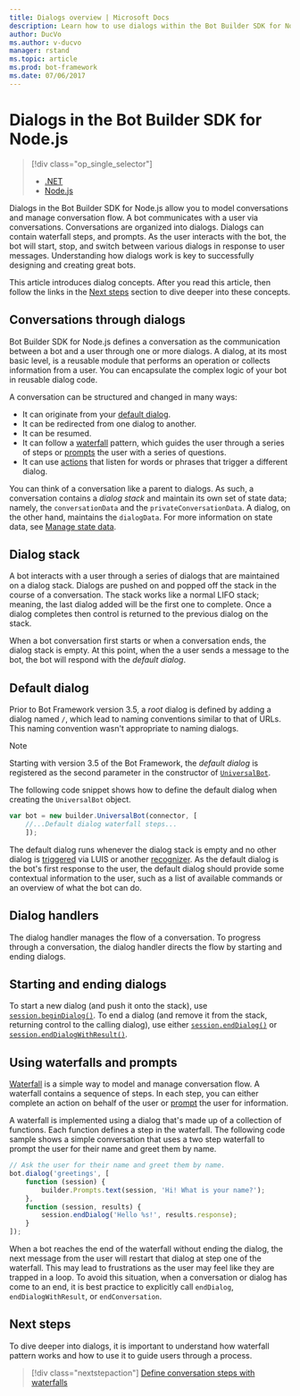 ```yaml
---
title: Dialogs overview | Microsoft Docs
description: Learn how to use dialogs within the Bot Builder SDK for Node.js to model conversations and manage conversation flow.
author: DucVo
ms.author: v-ducvo
manager: rstand
ms.topic: article
ms.prod: bot-framework
ms.date: 07/06/2017
---
```


# Dialogs in the Bot Builder SDK for Node.js
> [!div class="op_single_selector"]
> - [.NET](../dotnet/bot-builder-dotnet-dialogs.md)
> - [Node.js](../nodejs/bot-builder-nodejs-dialog-overview.md)

Dialogs in the Bot Builder SDK for Node.js allow you to model conversations and manage conversation flow. A bot communicates with a user via conversations. Conversations are organized into dialogs. Dialogs can contain waterfall steps, and prompts. As the user interacts with the bot, the bot will start, stop, and switch between various dialogs in response to user messages. Understanding how dialogs work is key to successfully designing and creating great bots. 

This article introduces dialog concepts. After you read this article, then follow the links in the [Next steps](#next-steps) section to dive deeper into these concepts.

## Conversations through dialogs

Bot Builder SDK for Node.js defines a conversation as the communication between a bot and a user through one or more dialogs. A dialog, at its most basic level, is a reusable module that performs an operation or collects information from a user. You can encapsulate the complex logic of your bot in reusable dialog code.

A conversation can be structured and changed in many ways:

- It can originate from your [default dialog](#default-dialog).
- It can be redirected from one dialog to another.
- It can be resumed.
- It can follow a [waterfall](bot-builder-nodejs-dialog-waterfall.md) pattern, which guides the user through a series of steps or [prompts](bot-builder-nodejs-dialog-prompt.md) the user with a series of questions.
- It can use [actions](bot-builder-nodejs-dialog-actions.md) that listen for words or phrases that trigger a different dialog. 

You can think of a conversation like a parent to dialogs. As such, a conversation contains a *dialog stack* and maintain its own set of state data; namely, the `conversationData` and the `privateConversationData`. A dialog, on the other hand, maintains the `dialogData`. For more information on state data, see [Manage state data](bot-builder-nodejs-state.md).

## Dialog stack

A bot interacts with a user through a series of dialogs that are maintained on a dialog stack. Dialogs are pushed on and popped off the stack in the course of a conversation. The stack works like a normal LIFO stack; meaning, the last dialog added will be the first one to complete. Once a dialog completes then control is returned to the previous dialog on the stack.

When a bot conversation first starts or when a conversation ends, the dialog stack is empty. At this point, when the a user sends a message to the bot, the bot will respond with the *default dialog*.

## Default dialog

Prior to Bot Framework version 3.5, a *root* dialog is defined by adding a dialog named `/`, which lead to naming conventions similar to that of URLs. This naming convention wasn't appropriate to naming dialogs. 

> [!NOTE]
> Starting with version 3.5 of the Bot Framework, the *default dialog* is registered as the second parameter in the constructor of [`UniversalBot`](https://docs.botframework.com/en-us/node/builder/chat-reference/classes/_botbuilder_d_.universalbot.html#constructor).  

The following code snippet shows how to define the default dialog when creating the `UniversalBot` object.

```javascript
var bot = new builder.UniversalBot(connector, [
    //...Default dialog waterfall steps...
    ]);
```

The default dialog runs whenever the dialog stack is empty and no other dialog is [triggered](bot-builder-nodejs-dialog-actions.md) via LUIS or another [recognizer](bot-builder-nodejs-recognize-intent.md). As the default dialog is the bot's first response to the user, the default dialog should provide some contextual information to the user, such as a list of available commands or an overview of what the bot can do.

## Dialog handlers

The dialog handler manages the flow of a conversation. To progress through a conversation, the dialog handler directs the flow by starting and ending dialogs. 

## Starting and ending dialogs

To start a new dialog (and push it onto the stack), use [`session.beginDialog()`](http://docs.botframework.com/en-us/node/builder/chat-reference/classes/_botbuilder_d_.session#begindialog). To end a dialog (and remove it from the stack, returning control to the calling dialog), use either [`session.endDialog()`](http://docs.botframework.com/en-us/node/builder/chat-reference/classes/_botbuilder_d_.session#enddialog) or [`session.endDialogWithResult()`](http://docs.botframework.com/en-us/node/builder/chat-reference/classes/_botbuilder_d_.session#enddialogwithresult). 

## Using waterfalls and prompts

[Waterfall](bot-builder-nodejs-dialog-waterfall.md) is a simple way to model and manage conversation flow. A waterfall contains a sequence of steps. In each step, you can either complete an action on behalf of the user or [prompt](bot-builder-nodejs-dialog-prompt.md) the user for information.

A waterfall is implemented using a dialog that's made up of a collection of functions. Each function defines a step in the waterfall. The following code sample shows a simple conversation that uses a two step waterfall to prompt the user for their name and greet them by name.

```javascript
// Ask the user for their name and greet them by name.
bot.dialog('greetings', [
    function (session) {
        builder.Prompts.text(session, 'Hi! What is your name?');
    },
    function (session, results) {
        session.endDialog('Hello %s!', results.response);
    }
]);
```

When a bot reaches the end of the waterfall without ending the dialog, the next message from the user will restart that dialog at step one of the waterfall. This may lead to frustrations as the user may feel like they are trapped in a loop. To avoid this situation, when a conversation or dialog has come to an end, it is best practice to explicitly call `endDialog`, `endDialogWithResult`, or `endConversation`.

## Next steps

To dive deeper into dialogs, it is important to understand how waterfall pattern works and how to use it to guide users through a process.

> [!div class="nextstepaction"]
> [Define conversation steps with waterfalls](bot-builder-nodejs-dialog-waterfall.md)
